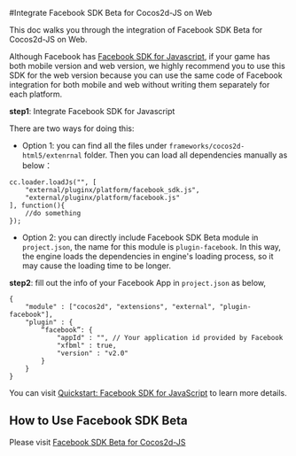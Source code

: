 #Integrate Facebook SDK Beta for Cocos2d-JS on Web

This doc walks you through the integration of Facebook SDK Beta for Cocos2d-JS on Web.

Although Facebook has [Facebook SDK for Javascript](http://developers.facebook.com/docs/javascript), if your game has both mobile version and web version, we highly recommend you to use this SDK for the web version because you can use the same code of Facebook integration for both mobile and web without writing them separately for each platform. 

**step1**: Integrate Facebook SDK for Javascript

There are two ways for doing this:

- Option 1: you can find all the files under `frameworks/cocos2d-html5/extenrnal` folder. Then you can load all dependencies manually as below：
    
```
cc.loader.loadJs("", [
    "external/pluginx/platform/facebook_sdk.js",
    "external/pluginx/platform/facebook.js"
], function(){
    //do something
});
```
    
- Option 2: you can directly include Facebook SDK Beta module in `project.json`, the name for this module is `plugin-facebook`. In this way, the engine loads the dependencies in engine's loading process, so it may cause the loading time to be longer.

**step2**: fill out the info of your Facebook App in `project.json` as below,

```
{
    "module" : ["cocos2d", "extensions", "external", "plugin-facebook"],
    "plugin" : {
        “facebook”: {
            "appId" : "", // Your application id provided by Facebook
            "xfbml" : true,
            "version" : "v2.0"
        }
    }
}
```

You can visit [Quickstart: Facebook SDK for JavaScript](http://developers.facebook.com/docs/javascript/quickstart/) to learn more details. 

## How to Use Facebook SDK Beta

Please visit [Facebook SDK Beta for Cocos2d-JS](../api-reference/en.md)

